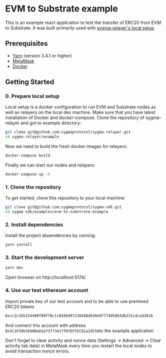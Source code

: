 # EVM to Substrate example

This is an example react application to test the transfer of ERC20 from EVM to Substrate. It was built primarily used with [sygma-relayer's local setup](https://github.com/sygmaprotocol/sygma-relayer/)

## Prerequisites

- [Yarn](https://yarnpkg.com/) (version 3.4.1 or higher)
- [MetaMask](https://metamask.io/)
- [Docker](https://www.docker.com/)

## Getting Started

### 0. Prepare local setup
Local setup is a docker configuration to run EVM and Substrate nodes as well as relayers on the local dev machine.
Make sure that you have latest installation of Docker and docker-compose.
Clone the repository of sygma-relayer and got to example directory:
```bash
git clone git@github.com:sygmaprotocol/sygma-relayer.git
cd sygma-relayer/example
```

Now we need to build the fresh docker images for relayers:

```bash
docker-compose build
```

Finally we can start our nodes and relayers:

```bash
docker-compose up -d
```


### 1. Clone the repository

To get started, clone this repository to your local machine:

```bash
git clone git@github.com:sygmaprotocol/sygma-sdk.git
cd sygma-sdk/examples/evm-to-substrate-example
```

### 2. Install dependencies

Install the project dependencies by running:

```bash
yarn install
```


### 3. Start the development server

```bash
yarn dev
```

Open browser on http://localhost:5174/

### 4. Use our test ethereum account

Import private key of our test account and to be able to use premined ERC20 tokens

```bash
0xcc2c32b154490f09f70c1c8d4b997238448d649e0777495863db231c4ced3616
```

And connect this account with address `0x5C1F5961696BaD2e73f73417f07EF55C62a2dC5b`to the example application

Don't forget to clear activity and nonce data (Settings -> Advanced -> Clear activity tab data) in MetaMask every time you restart the local nodes to avoid transaction nonce errors.

